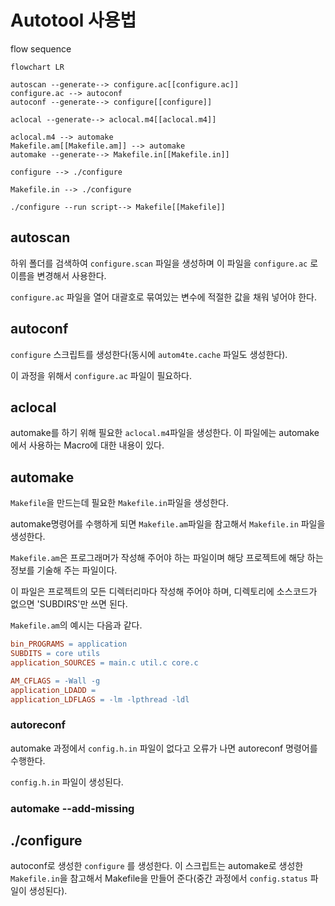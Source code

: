 # Autotool 사용법

flow sequence

```mermaid
flowchart LR
	
autoscan --generate--> configure.ac[[configure.ac]]
configure.ac --> autoconf
autoconf --generate--> configure[[configure]]

aclocal --generate--> aclocal.m4[[aclocal.m4]]

aclocal.m4 --> automake
Makefile.am[[Makefile.am]] --> automake
automake --generate--> Makefile.in[[Makefile.in]]

configure --> ./configure

Makefile.in --> ./configure

./configure --run script--> Makefile[[Makefile]]
```



## autoscan

하위 폴더를 검색하여 `configure.scan` 파일을 생성하며 이 파일을 `configure.ac` 로 이름을 변경해서 사용한다.

`configure.ac` 파일을 열어 대괄호로 묶여있는 변수에 적절한 값을 채워 넣어야 한다.



## autoconf

`configure` 스크립트를 생성한다(동시에 `autom4te.cache` 파일도 생성한다).

이 과정을 위해서 `configure.ac` 파일이 필요하다.



## aclocal

automake를 하기 위해 필요한 `aclocal.m4`파일을 생성한다. 이 파일에는 automake에서 사용하는 Macro에 대한 내용이 있다.



## automake

`Makefile`을 만드는데 필요한 `Makefile.in`파일을 생성한다.

automake명령어를 수행하게 되면 `Makefile.am`파일을 참고해서 `Makefile.in` 파일을 생성한다.



`Makefile.am`은 프로그래머가 작성해 주어야 하는 파일이며 해당 프로젝트에 해당 하는 정보를 기술해 주는 파일이다.

이 파일은 프로젝트의 모든 디렉터리마다 작성해 주어야 하며, 디렉토리에 소스코드가 없으면 'SUBDIRS'만 쓰면 된다.



`Makefile.am`의 예시는 다음과 같다.

```makefile
bin_PROGRAMS = application
SUBDITS = core utils
application_SOURCES = main.c util.c core.c

AM_CFLAGS = -Wall -g
application_LDADD =
application_LDFLAGS = -lm -lpthread -ldl
```



### autoreconf

automake 과정에서 `config.h.in` 파일이 없다고 오류가 나면 autoreconf 명령어를 수행한다.

`config.h.in` 파일이 생성된다.



### automake --add-missing



## ./configure

autoconf로 생성한 `configure` 를 생성한다. 이 스크립트는 automake로 생성한 `Makefile.in`을 참고해서 Makefile을 만들어 준다(중간 과정에서 `config.status` 파일이 생성된다).
